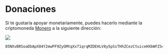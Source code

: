 # Donaciones

Si te gustaría apoyar monetariamente, puedes hacerlo mediante la criptomoneda [Monero](https://www.getmonero.org/) a la siguiente dirección:

![](assets/images/monero-qr.webp)

```
85NXvBRSoaDbApX84Y2mwPF9ZyGMtqXx71qrqMZDEHLV8y5pSsTHhZCezCtuiceHXbWFZS4xvCzyRULMEnAG6Bi1Tu8bGYa
```
